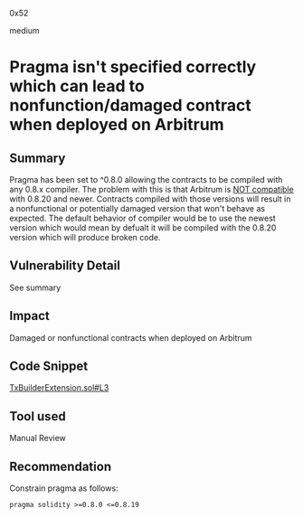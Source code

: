 0x52

medium

# Pragma isn't specified correctly which can lead to nonfunction/damaged contract when deployed on Arbitrum

## Summary

Pragma has been set to ^0.8.0 allowing the contracts to be compiled with any 0.8.x compiler. The problem with this is that Arbitrum is [NOT compatible](https://developer.arbitrum.io/solidity-support) with 0.8.20 and newer. Contracts compiled with those versions will result in a nonfunctional or potentially damaged version that won't behave as expected. The default behavior of compiler would be to use the newest version which would mean by defualt it will be compiled with the 0.8.20 version which will produce broken code.

## Vulnerability Detail

See summary

## Impact

Damaged or nonfunctional contracts when deployed on Arbitrum

## Code Snippet

[TxBuilderExtension.sol#L3](https://github.com/sherlock-audit/2023-05-ironbank/blob/main/ib-v2/src/extensions/TxBuilderExtension.sol#L3)

## Tool used

Manual Review

## Recommendation

Constrain pragma as follows:

    pragma solidity >=0.8.0 <=0.8.19